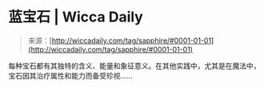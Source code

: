 <!--yml

分类：未分类

日期：2024年06月12日 18:24:41

-->

# 蓝宝石 | Wicca Daily

> 来源：[http://wiccadaily.com/tag/sapphire/#0001-01-01](http://wiccadaily.com/tag/sapphire/#0001-01-01)

每种宝石都有其独特的含义、能量和象征意义。在其他实践中，尤其是在魔法中，宝石因其治疗属性和能力而备受珍视……
